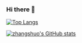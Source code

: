 ### Hi there 👋

[![Top Langs](https://github-readme-stats.vercel.app/api/top-langs/?username=zhangshuo00&layout=compact)](https://github.com/anuraghazra/github-readme-stats)

[![zhangshuo's GitHub stats](https://github-readme-stats.vercel.app/api?username=zhangshuo00)](https://github.com/anuraghazra/github-readme-stats)

<!--
**zhangshuo00/zhangshuo00** is a ✨ _special_ ✨ repository because its `README.md` (this file) appears on your GitHub profile.

Here are some ideas to get you started:

- 🔭 I’m currently working on ...
- 🌱 I’m currently learning ...
- 👯 I’m looking to collaborate on ...
- 🤔 I’m looking for help with ...
- 💬 Ask me about ...
- 📫 How to reach me: ...
- 😄 Pronouns: ...
- ⚡ Fun fact: ...
-->
